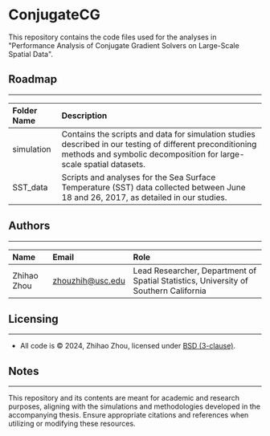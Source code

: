 # ConjugateCG
This repository contains the code files used for the analyses in "Performance Analysis of Conjugate Gradient Solvers on Large-Scale Spatial Data".

## Roadmap
---------
| Folder Name | Description |
|:----------- |:----------- |
| simulation  | Contains the scripts and data for simulation studies described in our testing of different preconditioning methods and symbolic decomposition for large-scale spatial datasets. |
| SST_data    | Scripts and analyses for the Sea Surface Temperature (SST) data collected between June 18 and 26, 2017, as detailed in our studies. |

## Authors
---------
| Name         | Email              | Role |
|:------------ |:------------------ |:---- |
| Zhihao Zhou  | zhouzhih@usc.edu   | Lead Researcher, Department of Spatial Statistics, University of Southern California |

## Licensing
---------
* All code is © 2024, Zhihao Zhou, licensed under [BSD (3-clause)](https://opensource.org/licenses/BSD-3-Clause).

## Notes
---------
This repository and its contents are meant for academic and research purposes, aligning with the simulations and methodologies developed in the accompanying thesis. Ensure appropriate citations and references when utilizing or modifying these resources.

